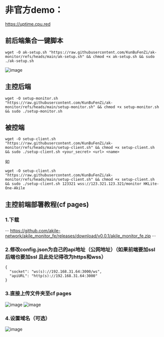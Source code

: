 # 非官方demo：

https://uptime.cpu.red

## 前后端集合一键脚本

```
wget -O ak-setup.sh "https://raw.githubusercontent.com/KunBuFenZi/ak-monitor/refs/heads/main/ak-setup.sh" && chmod +x ak-setup.sh && sudo ./ak-setup.sh
```
![image](https://github.com/user-attachments/assets/43379572-4f24-4e7e-9972-f5452c322640)


## 主控后端

```
wget -O setup-monitor.sh "https://raw.githubusercontent.com/KunBuFenZi/ak-monitor/refs/heads/main/setup-monitor.sh" && chmod +x setup-monitor.sh && sudo ./setup-monitor.sh
```

## 被控端

```
wget -O setup-client.sh "https://raw.githubusercontent.com/KunBuFenZi/ak-monitor/refs/heads/main/setup-client.sh" && chmod +x setup-client.sh && sudo ./setup-client.sh <your_secret> <url> <name>
```
如
```
wget -O setup-client.sh "https://raw.githubusercontent.com/KunBuFenZi/ak-monitor/refs/heads/main/setup-client.sh" && chmod +x setup-client.sh && sudo ./setup-client.sh 123321 wss://123.321.123.321/monitor HKLite-One-Akile
```

## 主控前端部署教程(cf pages)

### 1.下载
···
https://github.com/akile-network/akile_monitor_fe/releases/download/v0.0.1/akile_monitor_fe.zip
···

### 2.修改config.json为自己的api地址（公网地址）（如果前端要加ssl 后端也要加ssl 且此处记得改为https和wss）

```
{
  "socket": "ws(s)://192.168.31.64:3000/ws",
  "apiURL": "http(s)://192.168.31.64:3000"
}
```

### 3.直接上传文件夹至cf pages

![image](https://github.com/user-attachments/assets/c9e5a950-045a-4a7f-8b30-00899994c8cf)
![image](https://github.com/user-attachments/assets/c4096133-694d-4c2a-8d90-f92e48de6e9b)

### 4.设置域名（可选）

![image](https://github.com/user-attachments/assets/14adc0cf-2292-4148-a913-7a466e441d71)
